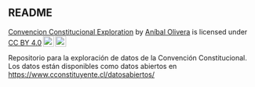 ## README

<p xmlns:cc="http://creativecommons.org/ns#" xmlns:dct="http://purl.org/dc/terms/"><a property="dct:title" rel="cc:attributionURL" href="https://github.com/aoliveram/Convencion-Constitucional-Exploration">Convencion Constitucional Exploration</a> by <a rel="cc:attributionURL dct:creator" property="cc:attributionName" href="http://aoliveram.com">Aníbal Olivera</a> is licensed under <a href="https://creativecommons.org/licenses/by/4.0/?ref=chooser-v1" target="_blank" rel="license noopener noreferrer" style="display:inline-block;">CC BY 4.0<img style="height:22px!important;margin-left:3px;vertical-align:text-bottom;" src="https://mirrors.creativecommons.org/presskit/icons/cc.svg?ref=chooser-v1" alt=""><img style="height:22px!important;margin-left:3px;vertical-align:text-bottom;" src="https://mirrors.creativecommons.org/presskit/icons/by.svg?ref=chooser-v1" alt=""></a></p>

Repositorio para la exploración de datos de la Convención Constitucional. Los datos están disponibles como datos abiertos en https://www.cconstituyente.cl/datosabiertos/